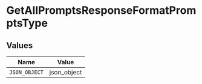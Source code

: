 # GetAllPromptsResponseFormatPromptsType


## Values

| Name          | Value         |
| ------------- | ------------- |
| `JSON_OBJECT` | json_object   |